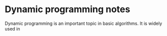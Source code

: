 # Dynamic programming notes
Dynamic programming is an important topic in basic algorithms. It is widely used in 
<!--stackedit_data:
eyJoaXN0b3J5IjpbOTM2NTg0Nzg2LC0yMDc1OTA1OTkwXX0=
-->